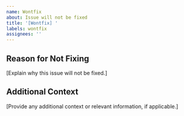```yaml
---
name: Wontfix
about: Issue will not be fixed
title: '[Wontfix] '
labels: wontfix
assignees: ''
---
```


## Reason for Not Fixing

[Explain why this issue will not be fixed.]

## Additional Context

[Provide any additional context or relevant information, if applicable.]
